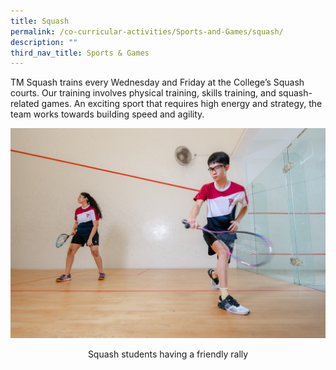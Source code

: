 ```yaml
---
title: Squash
permalink: /co-curricular-activities/Sports-and-Games/squash/
description: ""
third_nav_title: Sports & Games
---
```

TM Squash trains every Wednesday and Friday at the College’s Squash courts. Our training involves physical training, skills training, and squash-related games. An exciting sport that requires high energy and strategy, the team works towards building speed and agility.

![](/images/Our%20Total%20Curriculum/4%20Co%20Curricular%20Activities/Squash%20students%20having%20a%20friendly%20rally.jpg) <center>Squash students having a friendly rally</center>